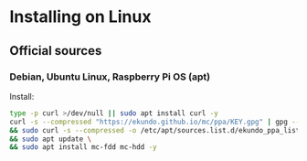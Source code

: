 # Installing on Linux

## Official sources

### Debian, Ubuntu Linux, Raspberry Pi OS (apt)

Install:

```bash
type -p curl >/dev/null || sudo apt install curl -y
curl -s --compressed "https://ekundo.github.io/mc/ppa/KEY.gpg" | gpg --dearmor | sudo tee /etc/apt/trusted.gpg.d/ekundo_ppa.gpg >/dev/null \
&& sudo curl -s --compressed -o /etc/apt/sources.list.d/ekundo_ppa_list_file.list "https://ekundo.github.io/mc/ppa/list_file.list" \
&& sudo apt update \
&& sudo apt install mc-fdd mc-hdd -y
```
